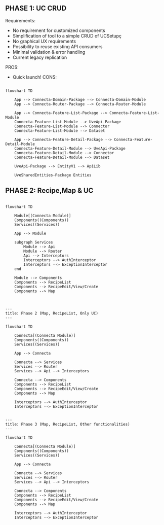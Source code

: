 ## PHASE 1: UC CRUD

Requirements:
- No requirement for customized components
- Simplification of tool to a simple CRUD of UCSetupç
- No graphical UX requirements
- Possibility to reuse existing API consumers
- Minimal validation & error handling
- Current legacy replication

PROS:
- Quick launch!
CONS:

```mermaid

flowchart TD

    App --> Connecta-Domain-Package --> Connecta-Domain-Module
    App --> Connecta-Router-Package --> Connecta-Router-Module
    
    App --> Connecta-Feature-List-Package --> Connecta-Feature-List-Module
    Connecta-Feature-List-Module --> UveApi-Package 
    Connecta-Feature-List-Module --> Connector
    Connecta-Feature-List-Module --> Dataset
    
    App --> Connecta-Feature-Detail-Package --> Connecta-Feature-Detail-Module
    Connecta-Feature-Detail-Module --> UveApi-Package 
    Connecta-Feature-Detail-Module --> Connector
    Connecta-Feature-Detail-Module --> Dataset

    UveApi-Package --> EntityV1 --> ApiLib

    UveSharedEntities-Package Entities

```
## PHASE 2: Recipe,Map & UC 

```mermaid

flowchart TD

    Module[(Connecta Module)]
    Components((Components))
    Services((Services))

    App --> Module

    subgraph Services
        Module --> Api
        Module --> Router
        Api --> Interceptors
        Interceptors --> AuthInterceptor
        Interceptors --> ExceptionInterceptor
    end
    
    Module --> Components
    Components --> RecipeList
    Components --> RecipeEdit/View/Create
    Components --> Map
    

```




```mermaid

---
title: Phase 2 (Map, RecipeList, Only UC)
---

flowchart TD

    Connecta[(Connecta Module)]
    Components((Components))
    Services((Services))

    App --> Connecta

    Connecta --> Services
    Services --> Router
    Services --> Api --> Interceptors
    
    Connecta --> Components
    Components --> RecipeList
    Components --> RecipeEdit/View/Create
    Components --> Map
    
    Interceptors --> AuthInterceptor
    Interceptors --> ExceptionInterceptor

```

```mermaid

---
title: Phase 3 (Map, RecipeList, Other functionalities)
---

flowchart TD

    Connecta[(Connecta Module)]
    Components((Components))
    Services((Services))

    App --> Connecta

    Connecta --> Services
    Services --> Router
    Services --> Api --> Interceptors
    
    Connecta --> Components
    Components --> RecipeList
    Components --> RecipeEdit/View/Create
    Components --> Map
    
    Interceptors --> AuthInterceptor
    Interceptors --> ExceptionInterceptor

```

